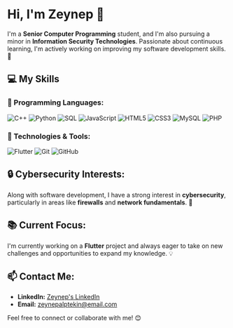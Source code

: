 # Hi, I'm Zeynep 👋

I'm a **Senior Computer Programming** student, and I'm also pursuing a minor in **Information Security Technologies**. Passionate about continuous learning, I'm actively working on improving my software development skills. 🌱

## 💻 My Skills

### 🔧 Programming Languages:
![C++](https://img.shields.io/badge/-C++-00599C?style=flat-square&logo=c%2B%2B&logoColor=white)
![Python](https://img.shields.io/badge/-Python-3776AB?style=flat-square&logo=python&logoColor=white)
![SQL](https://img.shields.io/badge/-SQL-003B57?style=flat-square&logo=postgresql&logoColor=white)
![JavaScript](https://img.shields.io/badge/-JavaScript-F7DF1E?style=flat-square&logo=javascript&logoColor=black)
![HTML5](https://img.shields.io/badge/-HTML5-E34F26?style=flat-square&logo=html5&logoColor=white)
![CSS3](https://img.shields.io/badge/-CSS3-1572B6?style=flat-square&logo=css3&logoColor=white)
![MySQL](https://img.shields.io/badge/-MySQL-4479A1?style=flat-square&logo=mysql&logoColor=white)
![PHP](https://img.shields.io/badge/-PHP-777BB4?style=flat-square&logo=php&logoColor=white)

### 🚀 Technologies & Tools:
![Flutter](https://img.shields.io/badge/-Flutter-02569B?style=flat-square&logo=flutter&logoColor=white)
![Git](https://img.shields.io/badge/-Git-F05032?style=flat-square&logo=git&logoColor=white)
![GitHub](https://img.shields.io/badge/-GitHub-181717?style=flat-square&logo=github&logoColor=white)

## 🔒 Cybersecurity Interests:
Along with software development, I have a strong interest in **cybersecurity**, particularly in areas like **firewalls** and **network fundamentals**. 🔐

## 📚 Current Focus:
I'm currently working on a **Flutter** project and always eager to take on new challenges and opportunities to expand my knowledge. 💡

## 📫 Contact Me:
- **LinkedIn:** [Zeynep's LinkedIn](https://www.linkedin.com/in/zeynepalptekin)  
- **Email:** [zeynepalptekin@email.com](mailto:zeynepalptekin@email.com)

Feel free to connect or collaborate with me! 😊

